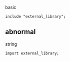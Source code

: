 basic

```vcl
include "external_library";
```

## abnormal

string

```vcl
import external_library;
```
